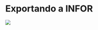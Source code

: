 # Exportando a INFOR

![](https://lh7-us.googleusercontent.com/Anf_XykqQK9F0K5AX4S2IgLgbvtikhG1eERzmhbWbUhLVV9Jm-CcORR5KDj0TTxs_Idhv1WV3T98auWK-DzsihryimEvJmvK5zBOTrJepYO5-8u0mmt2ewLL8i_ozh1j-h2zcvSGcVvmUnK_1h2C900)
